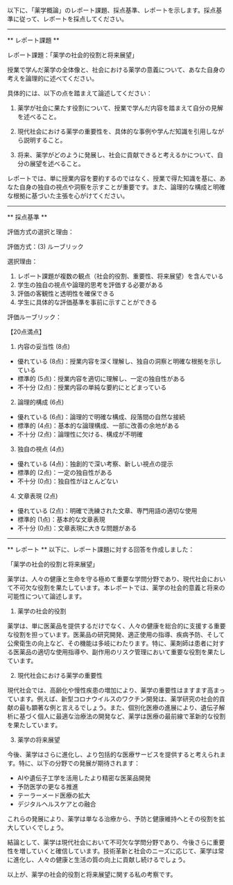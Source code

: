 以下に、「薬学概論」のレポート課題、採点基準、レポートを示します。採点基準に従って、レポートを採点してください。

---------------------------------------
** レポート課題 **

レポート課題：「薬学の社会的役割と将来展望」

授業で学んだ薬学の全体像と、社会における薬学の意義について、あなた自身の考えを論理的に述べてください。

具体的には、以下の点を踏まえて論述してください：

1. 薬学が社会に果たす役割について、授業で学んだ内容を踏まえて自分の見解を述べること。

2. 現代社会における薬学の重要性を、具体的な事例や学んだ知識を引用しながら説明すること。

3. 将来、薬学がどのように発展し、社会に貢献できると考えるかについて、自分の展望を述べること。

レポートでは、単に授業内容を要約するのではなく、授業で得た知識を基に、あなた自身の独自の視点や洞察を示すことが重要です。また、論理的な構成と明確な根拠に基づいた主張を心がけてください。

---------------------------------------
** 採点基準 **

評価方式の選択と理由：

評価方式：(3) ルーブリック

選択理由：
1. レポート課題が複数の観点（社会的役割、重要性、将来展望）を含んでいる
2. 学生の独自の視点や論理的思考を評価する必要がある
3. 評価の客観性と透明性を確保できる
4. 学生に具体的な評価基準を事前に示すことができる

評価ルーブリック：

【20点満点】

1. 内容の妥当性 (8点)
- 優れている (8点)：授業内容を深く理解し、独自の洞察と明確な根拠を示している
- 標準的 (5点)：授業内容を適切に理解し、一定の独自性がある
- 不十分 (2点)：授業内容の単純な要約にとどまっている

2. 論理的構成 (6点)
- 優れている (6点)：論理的で明確な構成、段落間の自然な接続
- 標準的 (4点)：基本的な論理構成、一部に改善の余地がある
- 不十分 (2点)：論理性に欠ける、構成が不明確

3. 独自の視点 (4点)
- 優れている (4点)：独創的で深い考察、新しい視点の提示
- 標準的 (2点)：一定の独自性がある
- 不十分 (0点)：独自性がほとんどない

4. 文章表現 (2点)
- 優れている (2点)：明確で洗練された文章、専門用語の適切な使用
- 標準的 (1点)：基本的な文章表現
- 不十分 (0点)：文章表現に大きな問題がある

---------------------------------------
** レポート **
以下に、レポート課題に対する回答を作成しました：

「薬学の社会的役割と将来展望」

薬学は、人々の健康と生命を守る極めて重要な学問分野であり、現代社会において不可欠な役割を果たしています。本レポートでは、薬学の社会的意義と将来の可能性について論述します。

1. 薬学の社会的役割

薬学は、単に医薬品を提供するだけでなく、人々の健康を総合的に支援する重要な役割を担っています。医薬品の研究開発、適正使用の指導、疾病予防、そして公衆衛生の向上など、その機能は多岐にわたります。特に、薬剤師は患者に対する医薬品の適切な使用指導や、副作用のリスク管理において重要な役割を果たしています。

2. 現代社会における薬学の重要性

現代社会では、高齢化や慢性疾患の増加により、薬学の重要性はますます高まっています。例えば、新型コロナウイルスのワクチン開発は、薬学研究の社会的貢献の最も顕著な例と言えるでしょう。また、個別化医療の進展により、遺伝子解析に基づく個人に最適な治療法の開発など、薬学は医療の最前線で革新的な役割を果たしています。

3. 薬学の将来展望

今後、薬学はさらに進化し、より包括的な医療サービスを提供すると考えられます。特に、以下の分野での発展が期待されます：

- AIや遺伝子工学を活用したより精密な医薬品開発
- 予防医学の更なる推進
- テーラーメード医療の拡大
- デジタルヘルスケアとの融合

これらの発展により、薬学は単なる治療から、予防と健康維持へとその役割を拡大していくでしょう。

結論として、薬学は現代社会において不可欠な学問分野であり、今後さらに重要性を増していくと確信しています。技術革新と社会のニーズに応じて、薬学は常に進化し、人々の健康と生活の質の向上に貢献し続けるでしょう。

以上が、薬学の社会的役割と将来展望に関する私の考察です。

